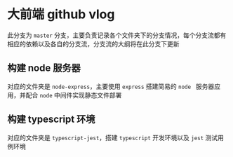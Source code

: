 # 大前端 github vlog

此分支为 `master` 分支，主要负责记录各个文件夹下的分支情况，每个分支流都有相应的依赖以及各自的分支流，分支流的大纲将在此分支下更新

## 构建 node 服务器

对应的文件夹是 `node-express`，主要使用 `express` 搭建简易的 `node ` 服务器应用，并配合 `node` 中间件实现静态文件部署

## 构建 typescript 环境

对应的文件夹是 `typescript-jest`，搭建 `typescript` 开发环境以及 `jest` 测试用例环境